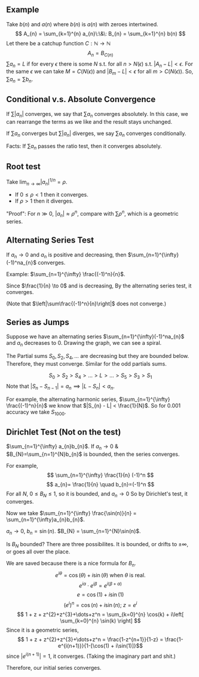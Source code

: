 ## Example

Take $b(n)$ and $a(n)$ where $b(n)$ is $a(n)$ with zeroes intertwined.
$$
A_{n} = \sum_{k=1}^{n} a_{n}\:\&\: B_{n} = \sum_{k=1}^{n} b(n)
$$
Let there be a catchup function $C: \mathbb{N} \to \mathbb{N}$
$$
A_{n} = B_{C(n)}
$$
$\sum a_{n} = L$ if for every $\epsilon$ there is some $N$ s.t. for all $n>N(\epsilon)$ s.t. $|A_{n} - L|<\epsilon$. For the same $\epsilon$ we can take $M=C(N(\epsilon))$ and $|B_{m} - L|<\epsilon$ for all $m>C(N(\epsilon))$. So, $\sum a_{n} = \sum b_{n}$.

## Conditional v.s. Absolute Convergence

If $\sum |a_{n}|$ converges, we say that $\sum a_{n}$ converges absolutely. In this case, we can rearrange the terms as we like and the result stays unchanged.

If $\sum a_{n}$ converges but $\sum |a_{n}|$ diverges, we say $\sum a_{n}$ converges conditionally.

Facts: If $\sum a_{n}$ passes the ratio test, then it converges absolutely.

## Root test

Take $\lim_{ n \to \infty } |a_{n}|^{1/n} = \rho$.

* If $0\leq\rho<1$ then it converges.
* If $\rho>1$ then it diverges.

"Proof": For $n\gg0$, $|a_{n}|\approx \rho^n$, compare with $\sum \rho^n$, which is a geometric series.

## Alternating Series Test

If $a_{n} \to 0$ and $a_{n}$ is positive and decreasing, then $\sum_{n=1}^{\infty}(-1)^na_{n}$ converges.

Example: $\sum_{n=1}^{\infty} \frac{(-1)^n}{n}$.

Since $\frac{1}{n} \to 0$ and is decreasing,
By the alternating series test, it converges.

(Note that $\left|\sum\frac{(-1)^n}{n}\right|$ does not converge.)

## Series as Jumps

Suppose we have an alternating series $\sum_{n=1}^{\infty}(-1)^na_{n}$ and $a_{n}$ decreases to 0. Drawing the graph, we can see a spiral.

The Partial sums $S_{0}, S_{2}, S_{4},\dots$ are decreasing but they are bounded below. Therefore, they must converge. Similar for the odd partials sums.

$$
S_{0}>S_{2}>S_{4}>\dots>L>\dots>S_{5}>S_{3}>S_{1}
$$
Note that $|S_{n} - S_{n-1}| = a_{n} \implies |L-S_{n}|<a_{n}$.

For example, the alternating harmonic series, $\sum_{n=1}^{\infty} \frac{(-1)^n}{n}$ we know that $|S_{n} - L| < \frac{1}{N}$.
So for 0.001 accuracy we take $S_{1000}$.

## Dirichlet Test (Not on the test)

$\sum_{n=1}^{\infty} a_{n}b_{n}$. If $a_{n} \to 0$ & $B_{N}=\sum_{n=1}^{N}b_{n}$ is bounded, then the series converges.


For example, 
$$
\sum_{n=1}^{\infty} \frac{1}{n} (-1)^n
$$
$$
a_{n}= \frac{1}{n} \quad b_{n}=(-1)^n
$$
For all $N$, $0\leq B_{N} \leq {1}$, so it is bounded, and $a_{n} \to 0$ So by Dirichlet's test, it converges.

Now we take $\sum_{n=1}^{\infty} \frac{\sin(n)}{n} = \sum_{n=1}^{\infty}a_{n}b_{n}$.

$a_{n} \to 0$, $b_{n} = \sin(n)$. $B_{N} = \sum_{n=1}^{N}\sin(n)$. 

Is $B_{N}$ bounded? There are three possibilites. It is bounded, or drifts to $\pm \infty$, or goes all over the place.

We are saved because there is a nice formula for $B_{n}$.
$$
e^{i\theta} = \cos(\theta) + i\sin(\theta) \text{ when } \theta \text{ is real.}
$$
$$
e^{i\alpha}\cdot e^{i\beta} = e^{i(\beta+\alpha)}
$$
$$
e = \cos(1) + i\sin(1)
$$
$$
(e^i)^n = \cos(n) + i\sin(n);\:z=e^i
$$
$$
1 + z + z^{2}+z^{3}+\dots+z^n = \sum_{k=0}^{n} \cos(k) + i\left[ \sum_{k=0}^{n} \sin(k) \right]
$$
Since it is a geometric series,
$$
1 + z + z^{2}+z^{3}+\dots+z^n = \frac{1-z^{n+1}}{1-z} = \frac{1-e^{i(n+1)}}{1-[\cos(1) + i\sin(1)]}$$
since $|e^{i(n+1)}| = 1$, it converges. (Taking the imaginary part and shit.)

Therefore, our initial series converges.



